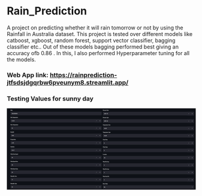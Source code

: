# Rain_Prediction

A project on predicting whether it will rain tomorrow or not by using the Rainfall in Australia dataset. This project is tested over different models like catboost, xgboost, random forest, support vector classifier, bagging classifier etc.. Out of these models bagging performed best giving an accuracy ofb 0.86 . In this, I also performed Hyperparameter tuning for all the models.

### Web App link: https://rainprediction-jtfsdsjdgqrbw6pveunym8.streamlit.app/

### Testing Values for sunny day
![input_for_rainy](./images/input_for_sunny.png)





